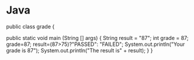 # Java
public class grade {

public  static  void main (String [] args) {
  String result = "87";
  int grade = 87;
  grade=87;
  result=(87>75)?"PASSED": "FAILED";
  System.out.println("Your grade is 87");
  System.out.println("The result is" + result);
}
}
